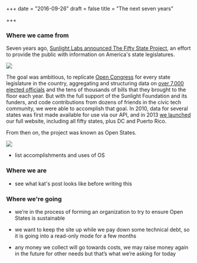 +++
date = "2016-09-26"
draft = false
title = "The next seven years"

+++

### Where we came from

Seven years ago, [Sunlight Labs announced The Fifty State Project](https://sunlightfoundation.com/blog/2009/02/26/fifty-state-project/), an effort to provide the public with information on America's state legislatures.

![](/img/fiftystates-logo.png)

The goal was ambitious, to replicate [Open Congress](http://www.opencongress.org/) for every state legislature in the country, aggregating and structuring data on [over 7,000 elected officials](http://www.ncsl.org/research/about-state-legislatures/number-of-legislators-and-length-of-terms.aspx) and the tens of thousands of bills that they brought to the floor each year. But with the full support of the Sunlight Foundation and its funders, and code contributions from dozens of friends in the civic tech community, we were able to accomplish that goal. In 2010, data for several states was first made available for use via our API, and in 2013 [we launched](https://www.youtube.com/watch?v=lHKbMg1tPsg) our full website, including all fifty states, plus DC and Puerto Rico.

From then on, the project was known as Open States.

![](/img/open-states_logo_1000.png)

- list accomplishments and uses of OS

### Where we are

- see what kat's post looks like before writing this

### Where we're going

- we’re in the process of forming an organization to try to ensure Open States is sustainable

- we want to keep the site up while we pay down some technical debt, so it is going into a read-only mode for a few months

- any money we collect will go towards costs, we may raise money again in the future for other needs but that’s what we’re asking for today
